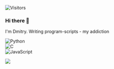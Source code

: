 ![Visitors](https://api.visitorbadge.io/api/visitors?path=m1croslash&countColor=%23263759)

### Hi there 👋
I'm Dmitry. Writing program-scripts - my addiction

![Python](https://img.shields.io/badge/-Python-3776AB?style=flat&logo=python&logoColor=white)  
![C](https://img.shields.io/badge/-C-00599C?style=flat&logo=c&logoColor=white)  
![JavaScript](https://img.shields.io/badge/-JavaScript-F7DF1E?style=flat&logo=javascript&logoColor=black)

[![](https://github-readme-streak-stats.herokuapp.com?user=m1croslash&theme=dark&background=000000&ring=ff2e2e&fire=ff2e2e&currStreakLabel=ff2e2e&sideNums=aaaaaa&currStreakNum=ff2e2e&sideLabels=aaaaaa&dates=666666)](https://github.com/m1croslash)
